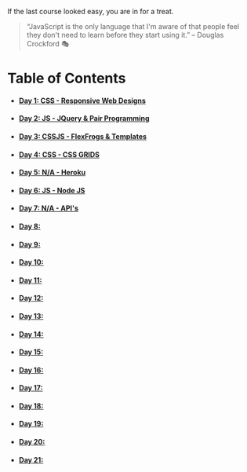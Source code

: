 If the last course looked easy, you are in for a treat.

> “JavaScript is the only language that I'm aware of that people feel they don't need to learn before they start using it.” – Douglas Crockford :performing_arts:

# **Table of Contents**
* #### [Day 1: CSS - Responsive Web Designs](https://abukhalil95.github.io/reading-notes/301/class-01)
* #### [Day 2: JS - JQuery & Pair Programming](https://abukhalil95.github.io/reading-notes/301/class-02)
* #### [Day 3: CSSJS - FlexFrogs & Templates](https://abukhalil95.github.io/reading-notes/301/class-03)
* #### [Day 4: CSS - CSS GRIDS](https://abukhalil95.github.io/reading-notes/301/class-04)
* #### [Day 5: N/A - Heroku](https://abukhalil95.github.io/reading-notes/301/class-05)
* #### [Day 6: JS - Node JS](https://abukhalil95.github.io/reading-notes/301/class-06)
* #### [Day 7: N/A - API's](https://abukhalil95.github.io/reading-notes/301/class-07)
* #### [Day 8: ](https://abukhalil95.github.io/reading-notes/301/class-08)
* #### [Day 9: ](https://abukhalil95.github.io/reading-notes/301/class-09)
* #### [Day 10: ](https://abukhalil95.github.io/reading-notes/301/class-10)
* #### [Day 11: ](https://abukhalil95.github.io/reading-notes/301/class-11)
* #### [Day 12: ](https://abukhalil95.github.io/reading-notes/301/class-12)
* #### [Day 13: ](https://abukhalil95.github.io/reading-notes/301/class-13)
* #### [Day 14: ](https://abukhalil95.github.io/reading-notes/301/class-14)
* #### [Day 15: ](https://abukhalil95.github.io/reading-notes/301/class-15)
* #### [Day 16: ](https://abukhalil95.github.io/reading-notes/301/class-16)
* #### [Day 17: ](https://abukhalil95.github.io/reading-notes/301/class-17)
* #### [Day 18: ](https://abukhalil95.github.io/reading-notes/301/class-18)
* #### [Day 19: ](https://abukhalil95.github.io/reading-notes/301/class-19)
* #### [Day 20: ](https://abukhalil95.github.io/reading-notes/301/class-20)
* #### [Day 21: ](https://abukhalil95.github.io/reading-notes/301/class-21)

